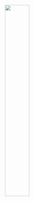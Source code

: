 <a href="https://discord.com/users/1016838891485007943"><picture>
<source media="(prefers-color-scheme: dark)" srcset="https://lanyard-profile-readme.vercel.app/api/1016838891485007943?bg=0D1117">
<img align="centre" width="40%" src="https://lanyard-profile-readme.vercel.app/api/1016838891485007943">
</picture></a>


